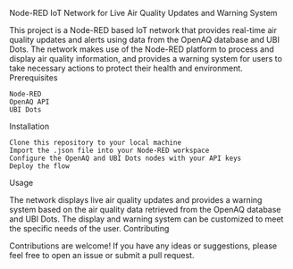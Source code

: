 Node-RED IoT Network for Live Air Quality Updates and Warning System

This project is a Node-RED based IoT network that provides real-time air quality updates and alerts using data from the OpenAQ database and UBI Dots. The network makes use of the Node-RED platform to process and display air quality information, and provides a warning system for users to take necessary actions to protect their health and environment.
Prerequisites

    Node-RED
    OpenAQ API
    UBI Dots

Installation

    Clone this repository to your local machine
    Import the .json file into your Node-RED workspace
    Configure the OpenAQ and UBI Dots nodes with your API keys
    Deploy the flow

Usage

The network displays live air quality updates and provides a warning system based on the air quality data retrieved from the OpenAQ database and UBI Dots. The display and warning system can be customized to meet the specific needs of the user.
Contributing

Contributions are welcome! If you have any ideas or suggestions, please feel free to open an issue or submit a pull request.
